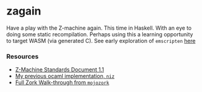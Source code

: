 # zagain

Have a play with the Z-machine again. This time in Haskell. With an eye to doing some static recompilation. Perhaps using this a learning opportunity to target WASM (via generated C). See early exploration of `emscripten` [here](c/README.md)

### Resources

- [Z-Machine Standards Document 1.1](http://inform-fiction.org/zmachine/standards)
- [My previous ocaml implementation, `niz`](https://github.com/Nick-Chapman/niz)
- [Full Zork Walk-through from `mojozork`](https://github.com/icculus/mojozork)
